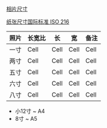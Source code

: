 
[相片尺寸](https://zh.wikipedia.org/wiki/%E7%9B%B8%E7%89%87%E5%B0%BA%E5%AF%B8)



[纸张尺寸国际标准 ISO 216](https://zh.wikipedia.org/wiki/ISO_216)

| 照片 | 长宽比 | 长 | 宽 | 备注 |
|--------|--------|--------|--------|--------|
| 一寸 | Cell | Cell | Cell | Cell |
| 两寸 | Cell | Cell | Cell | Cell |
| 五寸 | Cell | Cell | Cell | Cell |
| 六寸 | Cell | Cell | Cell | Cell |
| 八寸 | Cell | Cell | Cell | Cell | 



- 小12寸 ~ A4
- 8寸 ~ A5